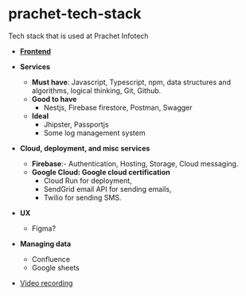 # prachet-tech-stack
Tech stack that is used at Prachet Infotech

* **[Frontend](./frontend.md)**

* **Services**
  * **Must have**: Javascript, Typescript, npm, data structures and algorithms, logical thinking, Git, Github.
  * **Good to have**
    * Nestjs, Firebase firestore, Postman, Swagger
  * **Ideal**
    * Jhipster, Passportjs
    * Some log management system
* **Cloud, deployment, and misc services**
  * **Firebase**:- Authentication, Hosting, Storage, Cloud messaging.
  * **Google Cloud: Google cloud certification**
    * Cloud Run for deployment, 
    * SendGrid email API for sending emails,
    * Twilio for sending SMS.
* **UX**
  * Figma?
* **Managing data**
  * Confluence
  * Google sheets
* [Video recording](./video_recording.md)

